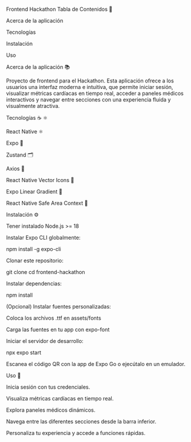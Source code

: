 Frontend Hackathon
Tabla de Contenidos 📑

Acerca de la aplicación

Tecnologías

Instalación

Uso

Acerca de la aplicación 📚

Proyecto de frontend para el Hackathon.
Esta aplicación ofrece a los usuarios una interfaz moderna e intuitiva, que permite iniciar sesión, visualizar métricas cardíacas en tiempo real, acceder a paneles médicos interactivos y navegar entre secciones con una experiencia fluida y visualmente atractiva.

Tecnologías ☕️ ⚛️

React Native ⚛️

Expo 🚀

Zustand 🗂️

Axios 🔗

React Native Vector Icons 🎨

Expo Linear Gradient 🌈

React Native Safe Area Context 📱

Instalación ⚙️

Tener instalado Node.js >= 18

Instalar Expo CLI globalmente:

npm install -g expo-cli


Clonar este repositorio:

git clone <url-del-repo>
cd frontend-hackathon


Instalar dependencias:

npm install


(Opcional) Instalar fuentes personalizadas:

Coloca los archivos .ttf en assets/fonts

Carga las fuentes en tu app con expo-font

Iniciar el servidor de desarrollo:

npx expo start


Escanea el código QR con la app de Expo Go o ejecútalo en un emulador.

Uso 🚦

Inicia sesión con tus credenciales.

Visualiza métricas cardíacas en tiempo real.

Explora paneles médicos dinámicos.

Navega entre las diferentes secciones desde la barra inferior.

Personaliza tu experiencia y accede a funciones rápidas.
